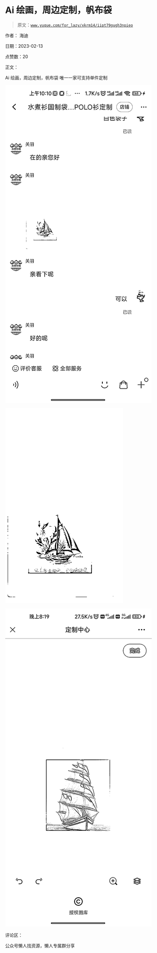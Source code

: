 # Ai 绘画，周边定制，帆布袋

> 原文：[`www.yuque.com/for_lazy/xkrm14/iipt79gugh3npieo`](https://www.yuque.com/for_lazy/xkrm14/iipt79gugh3npieo)



作者： 海迪



日期：2023-02-13



点赞数：20



正文：



Ai 绘画，周边定制，帆布袋 唯一一家可支持单件定制



![](img/6d3251c18dca743e09d9fa4edeeb57dd.png)  

![](img/1458167d842cd6e398a88b90c8e4b27f.png)  

![](img/c2d4eb9f6531a60f7970be0a6d9692a8.png)  

评论区：



公众号懒人找资源，懒人专属群分享


